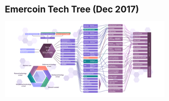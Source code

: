 # Emercoin Tech Tree (Dec 2017)
<div class="boxOverflow">
<img src="/images/TechTree-2017.png" alt="Emer technology Tree - updated December 24, 2017" >
</div>
